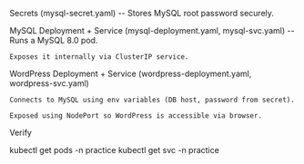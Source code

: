 Secrets (mysql-secret.yaml)  -- Stores MySQL root password securely.

MySQL Deployment + Service (mysql-deployment.yaml, mysql-svc.yaml)  -- Runs a MySQL 8.0 pod.

    Exposes it internally via ClusterIP service.

WordPress Deployment + Service (wordpress-deployment.yaml, wordpress-svc.yaml)

    Connects to MySQL using env variables (DB host, password from secret).

    Exposed using NodePort so WordPress is accessible via browser.

Verify

kubectl get pods -n practice
kubectl get svc -n practice